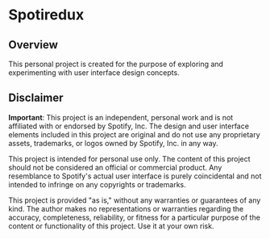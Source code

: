 # Spotiredux

## Overview

This personal project is created for the purpose of exploring and experimenting with user interface design concepts.

## Disclaimer

**Important**: This project is an independent, personal work and is not affiliated with or endorsed by Spotify, Inc. The design and user interface elements included in this project are original and do not use any proprietary assets, trademarks, or logos owned by Spotify, Inc. in any way.

This project is intended for personal use only. The content of this project should not be considered an official or commercial product. Any resemblance to Spotify's actual user interface is purely coincidental and not intended to infringe on any copyrights or trademarks.

This project is provided "as is," without any warranties or guarantees of any kind. The author makes no representations or warranties regarding the accuracy, completeness, reliability, or fitness for a particular purpose of the content or functionality of this project. Use it at your own risk.
